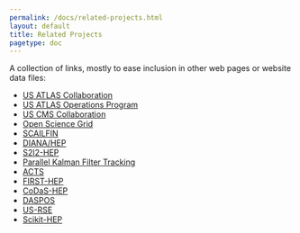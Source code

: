 ```yaml
---
permalink: /docs/related-projects.html
layout: default
title: Related Projects
pagetype: doc
---
```


  A collection of links, mostly to ease inclusion in other web pages or
website data files:

  * [US ATLAS Collaboration](https://po.usatlas.bnl.gov/)
  * [US ATLAS Operations Program](https://po.usatlas.bnl.gov/programoffice/op.php)
  * [US CMS Collaboration](https://uscms.org/index.shtml)
  * [Open Science Grid](https://opensciencegrid.org/)
  * [SCAILFIN](https://scailfin.github.io/)
  * [DIANA/HEP](http://diana-hep.org/)
  * [S2I2-HEP](http://s2i2-hep.org/)
  * [Parallel Kalman Filter Tracking](http://trackreco.github.io/)
  * [ACTS](https://gitlab.cern.ch/acts)
  * [FIRST-HEP](http://first-hep.org/)
  * [CoDaS-HEP](http://codas-hep.org/)
  * [DASPOS](http://daspos.org/)
  * [US-RSE](http://us-rse.org)
  * [Scikit-HEP](http://scikit-hep.org)
